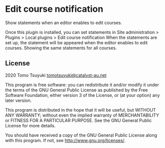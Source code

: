 # Edit course notification #

Show statements when an editor enables to edit courses.

Once this plugin is installed, you can set statements in Site administration > Plugins > Local plugins > Edit course notification
When the statements are set up, the statement will be appeared when the editor enables to edit courses. Showing the same statements for all courses.

## License ##

2020 Tomo Tsuyuki <tomotsuyuki@catalyst-au.net>

This program is free software: you can redistribute it and/or modify it under
the terms of the GNU General Public License as published by the Free Software
Foundation, either version 3 of the License, or (at your option) any later
version.

This program is distributed in the hope that it will be useful, but WITHOUT ANY
WARRANTY; without even the implied warranty of MERCHANTABILITY or FITNESS FOR A
PARTICULAR PURPOSE.  See the GNU General Public License for more details.

You should have received a copy of the GNU General Public License along with
this program.  If not, see <http://www.gnu.org/licenses/>.
